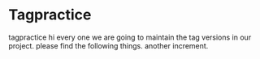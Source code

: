 # Tagpractice
tagpractice
hi every one we are going to maintain the tag versions in our project.
please find the following things.
another increment.
